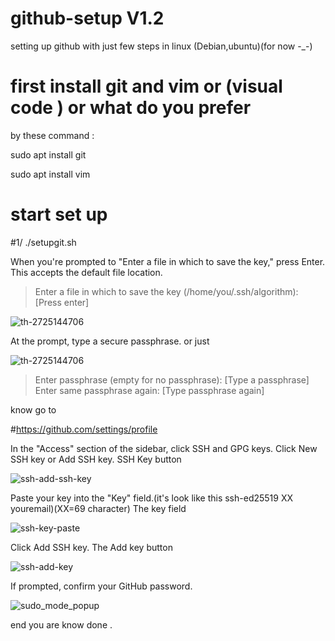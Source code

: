 # github-setup V1.2
setting up github with just few steps in linux (Debian,ubuntu)(for now -_-)
# first install git and vim or (visual code ) or what do you prefer
 
by these command :

  sudo apt install git 

  sudo apt install vim 


 # start set up

#1/
./setupgit.sh 



When you're prompted to "Enter a file in which to save the key," press Enter. This accepts the default file location.

> Enter a file in which to save the key (/home/you/.ssh/algorithm): [Press enter]


![th-2725144706](https://user-images.githubusercontent.com/106558621/177609044-2ed3ee3a-d3a2-435d-af09-8aed0cd24b35.jpg)




At the prompt, type a secure passphrase. or just 

![th-2725144706](https://user-images.githubusercontent.com/106558621/177609044-2ed3ee3a-d3a2-435d-af09-8aed0cd24b35.jpg)

> Enter passphrase (empty for no passphrase): [Type a passphrase]
> Enter same passphrase again: [Type passphrase again]



know go to 

#https://github.com/settings/profile



In the "Access" section of the sidebar, click  SSH and GPG keys.
Click New SSH key or Add SSH key.
SSH Key button

![ssh-add-ssh-key](https://user-images.githubusercontent.com/106558621/177610182-f7a97dd3-9848-4731-92f1-315027f89781.png)


Paste your key into the "Key" field.(it's look like this ssh-ed25519 XX youremail)(XX=69 character)
The key field

![ssh-key-paste](https://user-images.githubusercontent.com/106558621/177610295-82615db8-18af-49e5-bfdd-9f8ada660b7b.png)

Click Add SSH key.
The Add key button


![ssh-add-key](https://user-images.githubusercontent.com/106558621/177610342-81a79a33-3826-4f47-8aa7-d90e8e667787.png)


If prompted, confirm your GitHub password.


![sudo_mode_popup](https://user-images.githubusercontent.com/106558621/177610388-1b7b894f-51ae-4002-925e-375dcc236aab.png)



end you are know done .
